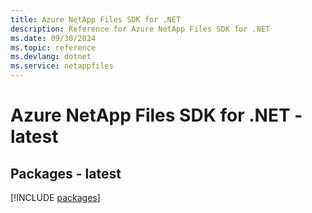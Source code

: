 ```yaml
---
title: Azure NetApp Files SDK for .NET
description: Reference for Azure NetApp Files SDK for .NET
ms.date: 09/30/2024
ms.topic: reference
ms.devlang: dotnet
ms.service: netappfiles
---
```

# Azure NetApp Files SDK for .NET - latest
## Packages - latest
[!INCLUDE [packages](netapp-files-index.md)]